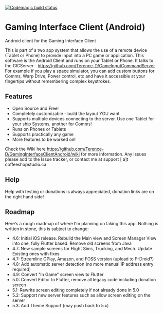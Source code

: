 [![Codemagic build status](https://api.codemagic.io/apps/5df31599c3cc4f70a402350d/61664c48757c4f7155967b65/status_badge.svg)](https://codemagic.io/apps/5df31599c3cc4f70a402350d/61664c48757c4f7155967b65/latest_build)
# Gaming Interface Client (Android)
Android client for the Gaming Interface Client

This is part of a  two app system that allows the use of a remote device (Tablet or Phone) to provide input into a PC game or application.  This software is the Android Client and runs on your Tablet or Phone.  It talks to the GICServer - https://github.com/Terence-D/GameInputCommandServer For example if you play a space simulator, you can add custom buttons for Comms, Warp Drive, Power control, etc and have it accessible at your fingertips without remembering complex keystrokes.

## Features
* Open Source and Free!
* Completely customizable - build the layout YOU want
* Supports multiple devices connecting to the server.  Use one Tablet for your ship Systems, another for Comms!
* Runs on Phones or Tablets
* Supports practically any game
* More features to be worked on!

Check the Wiki here https://github.com/Terence-D/GamingInterfaceClientAndroid/wiki for more information.  Any issues please add to the Issue tracker, or contact me at support [ a]t coffeeshopstudio.ca

## Help
Help with testing or donations is always appreciated, donation links are on the right hand side!

## Roadmap
Here's a rough roadmap of where I'm planning on taking this app.  Nothing is written in stone, this is subject to change:
* 4.6:  Initial iOS release.  Rebuild the Main view and Screen Manager View into one, fully Flutter based.  Remove old screens from Java
* 4.7:  New sample screens for Flight Sims, Trucking, and Mech.  Update Existing ones with fixes
* 4.7: Streamline GPlay, Amazon, and FOSS version (upload to F-Droid?)
* 4.8: Add automatic server detection (no more manual IP address entry required)
* 4.9: Convert "In Game" screen view to Flutter
* 5.0: Convert Editor to Flutter, remove all legacy code including donation screen
* 5.1: Rewrite screen editing completely if not already done in 5.0
* 5.2: Support new server features such as allow screen editing on the server
* 5.3: Add Theme Support (may push back to 5.x) 
